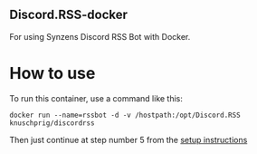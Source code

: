 ## Discord.RSS-docker
For using Synzens Discord RSS Bot with Docker.

# How to use
To run this container, use a command like this:

```
docker run --name=rssbot -d -v /hostpath:/opt/Discord.RSS	knuschprig/discordrss
```

Then just continue at step number 5 from the [setup instructions](https://github.com/synzen/Discord.RSS/wiki/Starting-the-Bot)